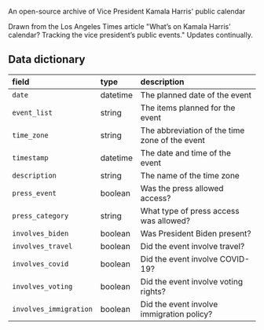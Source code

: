 An open-source archive of Vice President Kamala Harris' public calendar

Drawn from the Los Angeles Times article "What’s on Kamala Harris’ calendar? Tracking the vice president’s public events." Updates continually.

## Data dictionary

field|type|description
:----|:---|:----------
`date`|datetime|The planned date of the event
`event_list`|string|The items planned for the event
`time_zone`|string|The abbreviation of the time zone of the event
`timestamp`|datetime|The date and time of the event
`description`|string|The name of the time zone
`press_event`|boolean|Was the press allowed access?
`press_category`|string|What type of press access was allowed?
`involves_biden`|boolean|Was President Biden present?
`involves_travel`|boolean|Did the event involve travel?
`involves_covid`|boolean|Did the event involve COVID-19?
`involves_voting`|boolean|Did the event involve voting rights?
`involves_immigration`|boolean|Did the event involve immigration policy?
